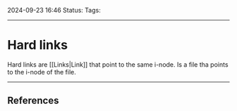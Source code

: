 2024-09-23 16:46
Status:
Tags:
___
# Hard links

Hard links are [[Links|Link]] that point to the same i-node.
Is a file tha points to the i-node of the file.


___
## References
